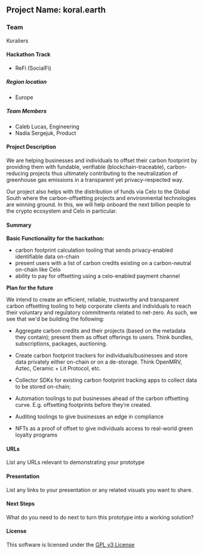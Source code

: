 ## Project Name: koral.earth

### Team

Koraliers

#### Hackathon Track

- ReFi (SocialFi)

##### Region location

- Europe

##### Team Members

- Caleb Lucas, Engineering
- Nadia Sergejuk, Product

#### Project Description
We are helping businesses and individuals to offset their carbon footprint by providing them with fundable, verifiable (blockchain-traceable), carbon-reducing projects thus ultimately contributing to the neutralization of greenhouse gas emissions in a transparent yet privacy-respected way.

Our project also helps with the distribution of funds via Celo to the Global South where the carbon-offsetting projects and environmental technologies are winning ground. In this, we will help onboard the next billion people to the crypto ecosystem and Celo in particular.

#### Summary
**Basic Functionality for the hackathon:**

- carbon footprint calculation tooling that sends privacy-enabled identifiable data on-chain
- present users with a list of carbon credits existing on a carbon-neutral on-chain like Celo
- ability to pay for offsetting using a celo-enabled payment channel

**Plan for the future** 

We intend to create an efficient, reliable, trustworthy and transparent carbon offsetting tooling to help corporate clients and individuals to reach their voluntary and regulatory commitments related to net-zero. As such, we see that we'd be building the following:

- Aggregate carbon credits and their projects (based on the metadata they contain); present them as offset offerings to users. Think bundles, subscriptions, packages, auctioning.

- Create carbon footprint trackers for individuals/businesses and store data privately either on-chain or on a de-storage. Think OpenMRV, Aztec, Ceramic + Lit Protocol, etc.

- Collector SDKs for existing carbon footprint tracking apps to collect data to be stored on-chain; 

- Automation toolings to put businesses ahead of the carbon offsetting curve. E.g. offsetting footprints before they’re created.

- Auditing toolings to give businesses an edge in compliance

- NFTs as a proof of offset to give individuals access to real-world green loyalty programs

#### URLs
List any URLs relevant to demonstrating your prototype

#### Presentation
List any links to your presentation or any related visuals you want to share.

#### Next Steps
What do you need to do next to turn this prototype into a working solution?

#### License
This software is licensed under the [GPL v3 License](./LICENSE)
